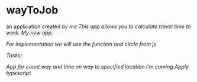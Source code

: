 # wayToJob
an application created <i>by me
This app allows you to calculate travel time to work. 
My new app.

For implementation we will use the function and circle from js

Tasks:

App for count way and time on way to specified location
I'm coming.Apply typescript
